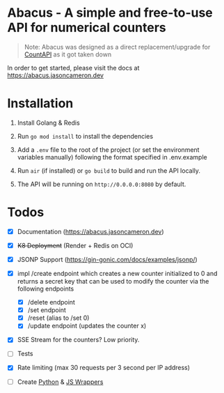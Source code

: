 # Abacus - A simple and free-to-use API for numerical counters
                                                               
> Note: Abacus was designed as a direct replacement/upgrade for [CountAPI](https://countapi.xyz/) as it got taken down

In order to get started, please visit the docs at https://abacus.jasoncameron.dev

<!--
## Key features
- Blazing-Fast Performance: Powered by Golang and Valkey (fork of redis), Abacus delivers unparalleled speed and efficiency.
- JSONP Support: Seamlessly integrate Abacus into your web applications with cross-origin resource sharing (CORS) support.
-->
          
# Installation

1. Install Golang & Redis

2. Run `go mod install` to install the dependencies
                                                   
3. Add a `.env` file to the root of the project (or set the environment variables manually) following the format specified in .env.example

4. Run `air` (if installed) or `go build` to build and run the API locally.

5. The API will be running on `http://0.0.0.0:8080` by default.
 

# Todos

- [x] Documentation (https://abacus.jasoncameron.dev)
- [x] ~~K8 Deployment~~ (Render + Redis on OCI)
- [x] JSONP Support (https://gin-gonic.com/docs/examples/jsonp/)
- [x] impl /create endpoint which creates a new counter initialized to 0 and returns a secret key that can be used to modify the counter via the following endpoints
  - [x] /delete endpoint
  - [x] /set endpoint 
  - [x] /reset (alias to /set 0)
  - [x] /update endpoint (updates the counter x)
- [x] SSE Stream for the counters? Low priority.
- [ ] Tests
- [x] Rate limiting (max 30 requests per 3 second per IP address)
- [ ] Create [Python](https://github.com/BenJetson/py-countapi) & [JS Wrappers](https://github.com/mlomb/countapi-js)

